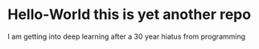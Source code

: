 # Hello-World  this is yet another repo
I am getting into deep learning after a 30 year hiatus from programming
